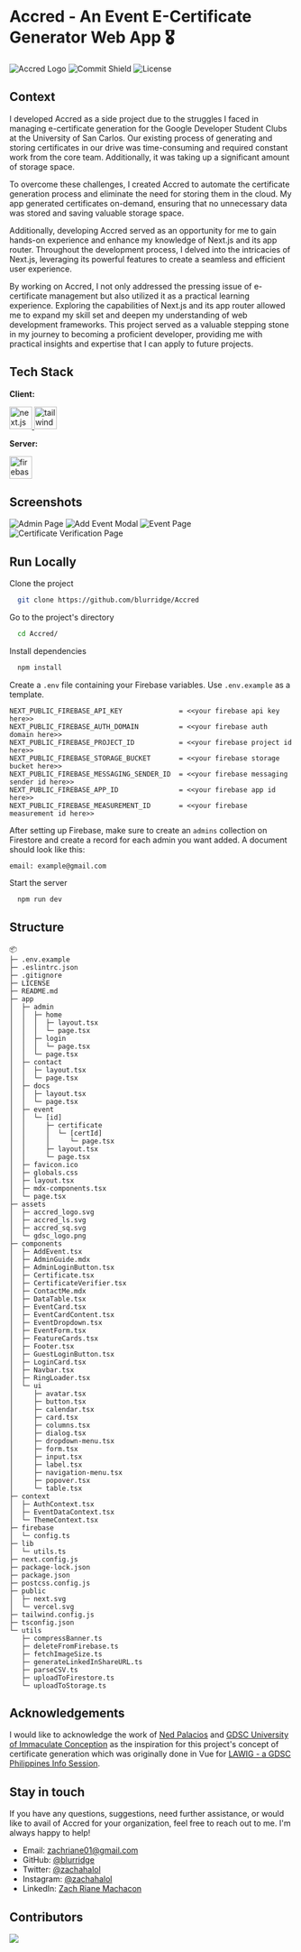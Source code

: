 # Accred - An Event E-Certificate Generator Web App 🎖️

![Accred Logo](https://i.imgur.com/gKwYMID.png)
![Commit Shield](https://img.shields.io/github/last-commit/blurridge/Accred?style=for-the-badge)
![License](https://img.shields.io/github/license/blurridge/Accred?style=for-the-badge)
## Context

I developed Accred as a side project due to the struggles I faced in managing e-certificate generation for the Google Developer Student Clubs at the University of San Carlos. Our existing process of generating and storing certificates in our drive was time-consuming and required constant work from the core team. Additionally, it was taking up a significant amount of storage space.

To overcome these challenges, I created Accred to automate the certificate generation process and eliminate the need for storing them in the cloud. My app generated certificates on-demand, ensuring that no unnecessary data was stored and saving valuable storage space.

Additionally, developing Accred served as an opportunity for me to gain hands-on experience and enhance my knowledge of Next.js and its app router. Throughout the development process, I delved into the intricacies of Next.js, leveraging its powerful features to create a seamless and efficient user experience.

By working on Accred, I not only addressed the pressing issue of e-certificate management but also utilized it as a practical learning experience. Exploring the capabilities of Next.js and its app router allowed me to expand my skill set and deepen my understanding of web development frameworks. This project served as a valuable stepping stone in my journey to becoming a proficient developer, providing me with practical insights and expertise that I can apply to future projects.

## Tech Stack

**Client:**

<p> <a href="https://nextjs.org/" target="_blank" rel="noreferrer"> <img src="https://cdn.worldvectorlogo.com/logos/next-js.svg" alt="next.js" width="40" height="40"/> </a> <a href="https://tailwindcss.com/" target="_blank" rel="noreferrer"> <img src="https://www.vectorlogo.zone/logos/tailwindcss/tailwindcss-icon.svg" alt="tailwind" width="40" height="40"/> </a> </p>

**Server:**

<p><a href="https://firebase.google.com/" target="_blank" rel="noreferrer"> <img src="https://www.vectorlogo.zone/logos/firebase/firebase-icon.svg" alt="firebase" width="40" height="40"/> </a> </p>

## Screenshots

![Admin Page](https://i.imgur.com/xGOdUq9.png)
![Add Event Modal](https://i.imgur.com/Nf2vfAr.png)
![Event Page](https://i.imgur.com/VOlzLUU.png)
![Certificate Verification Page](https://i.imgur.com/2agmPCl.png)

## Run Locally

Clone the project

```bash
  git clone https://github.com/blurridge/Accred
```

Go to the project's directory

```bash
  cd Accred/
```

Install dependencies

```bash
  npm install
```

Create a `.env` file containing your Firebase variables. Use `.env.example` as a template.
```
NEXT_PUBLIC_FIREBASE_API_KEY              = <<your firebase api key here>>
NEXT_PUBLIC_FIREBASE_AUTH_DOMAIN          = <<your firebase auth domain here>>
NEXT_PUBLIC_FIREBASE_PROJECT_ID           = <<your firebase project id here>>
NEXT_PUBLIC_FIREBASE_STORAGE_BUCKET       = <<your firebase storage bucket here>>
NEXT_PUBLIC_FIREBASE_MESSAGING_SENDER_ID  = <<your firebase messaging sender id here>>
NEXT_PUBLIC_FIREBASE_APP_ID               = <<your firebase app id here>>
NEXT_PUBLIC_FIREBASE_MEASUREMENT_ID       = <<your firebase measurement id here>>
```

After setting up Firebase, make sure to create an `admins` collection on Firestore and create a record for each admin you want added. A document should look like this:
```
email: example@gmail.com
```

Start the server

```bash
  npm run dev
```

## Structure

```
📦 
├─ .env.example
├─ .eslintrc.json
├─ .gitignore
├─ LICENSE
├─ README.md
├─ app
│  ├─ admin
│  │  ├─ home
│  │  │  ├─ layout.tsx
│  │  │  └─ page.tsx
│  │  ├─ login
│  │  │  └─ page.tsx
│  │  └─ page.tsx
│  ├─ contact
│  │  ├─ layout.tsx
│  │  └─ page.tsx
│  ├─ docs
│  │  ├─ layout.tsx
│  │  └─ page.tsx
│  ├─ event
│  │  └─ [id]
│  │     ├─ certificate
│  │     │  └─ [certId]
│  │     │     └─ page.tsx
│  │     ├─ layout.tsx
│  │     └─ page.tsx
│  ├─ favicon.ico
│  ├─ globals.css
│  ├─ layout.tsx
│  ├─ mdx-components.tsx
│  └─ page.tsx
├─ assets
│  ├─ accred_logo.svg
│  ├─ accred_ls.svg
│  ├─ accred_sq.svg
│  └─ gdsc_logo.png
├─ components
│  ├─ AddEvent.tsx
│  ├─ AdminGuide.mdx
│  ├─ AdminLoginButton.tsx
│  ├─ Certificate.tsx
│  ├─ CertificateVerifier.tsx
│  ├─ ContactMe.mdx
│  ├─ DataTable.tsx
│  ├─ EventCard.tsx
│  ├─ EventCardContent.tsx
│  ├─ EventDropdown.tsx
│  ├─ EventForm.tsx
│  ├─ FeatureCards.tsx
│  ├─ Footer.tsx
│  ├─ GuestLoginButton.tsx
│  ├─ LoginCard.tsx
│  ├─ Navbar.tsx
│  ├─ RingLoader.tsx
│  └─ ui
│     ├─ avatar.tsx
│     ├─ button.tsx
│     ├─ calendar.tsx
│     ├─ card.tsx
│     ├─ columns.tsx
│     ├─ dialog.tsx
│     ├─ dropdown-menu.tsx
│     ├─ form.tsx
│     ├─ input.tsx
│     ├─ label.tsx
│     ├─ navigation-menu.tsx
│     ├─ popover.tsx
│     └─ table.tsx
├─ context
│  ├─ AuthContext.tsx
│  ├─ EventDataContext.tsx
│  └─ ThemeContext.tsx
├─ firebase
│  └─ config.ts
├─ lib
│  └─ utils.ts
├─ next.config.js
├─ package-lock.json
├─ package.json
├─ postcss.config.js
├─ public
│  ├─ next.svg
│  └─ vercel.svg
├─ tailwind.config.js
├─ tsconfig.json
└─ utils
   ├─ compressBanner.ts
   ├─ deleteFromFirebase.ts
   ├─ fetchImageSize.ts
   ├─ generateLinkedInShareURL.ts
   ├─ parseCSV.ts
   ├─ uploadToFirestore.ts
   └─ uploadToStorage.ts
```

## Acknowledgements

I would like to acknowledge the work of [Ned Palacios](https://github.com/nedpals) and [GDSC University of Immaculate Conception](https://github.com/gdsc-uic) as the inspiration for this project's concept of certificate generation which was originally done in Vue for [LAWIG - a GDSC Philippines Info Session](https://github.com/gdsc-uic/lawig-cert-gen).

## Stay in touch

If you have any questions, suggestions, need further assistance, or would like to avail of Accred for your organization, feel free to reach out to me. I'm always happy to help!

- Email: [zachriane01@gmail.com](mailto:zachriane01@gmail.com)
- GitHub: [@blurridge](https://github.com/blurridge)
- Twitter: [@zachahalol](https://twitter.com/zachahalol)
- Instagram: [@zachahalol](https://www.instagram.com/zachahalol)
- LinkedIn: [Zach Riane Machacon](https://www.linkedin.com/in/zachriane)

## Contributors
<a href="https://github.com/blurridge/accred/graphs/contributors">
  <img src="https://contrib.rocks/image?repo=blurridge/accred" />
</a>
